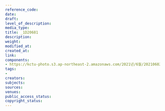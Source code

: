 ```yaml
---
reference_code: 
date: 
draft: 
level_of_description: 
media_type: 
title: _1D20681
description: 
weight: 
modified_at: 
created_at: 
link: 
components:
- https://kctu-photo.s3.ap-northeast-2.amazonaws.com/2021년/6월/20210602_산재처리+지연+근본+대책수립!+민주노총+결의대회/_1D20681.jpg
tags:
- 
creators: 
subjects: 
sources: 
venues: 
public_access_status: 
copyright_status: 
---
```

